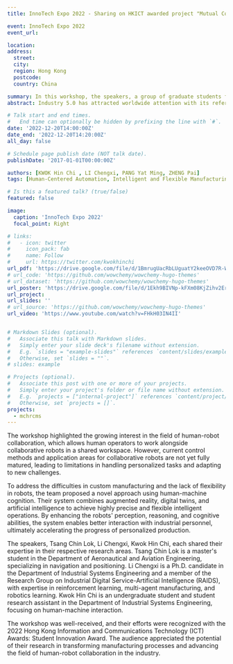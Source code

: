 ```yaml
---
title: InnoTech Expo 2022 - Sharing on HKICT awarded project "Mutual Cognitive Human-Robot Collaborative Manufacturing System"

event: InnoTech Expo 2022
event_url: 

location: 
address:
  street: 
  city: 
  region: Hong Kong
  postcode: 
  country: China

summary: In this workshop, the speakers, a group of graduate students from Hong Kong Polytechnic University, presented their innovative research on a Mutual Cognitive Human-Robot Collaborative Manufacturing System. This system explores the concept of Industrial 5.0, focusing on human-robot collaborative work environments to improve manufacturing and assembly tasks in smart factories.
abstract: Industry 5.0 has attracted worldwide attention with its reference to the human-machine collaborative work model, which allows human operators and collaborative robots to perform a variety of manufacturing and assembly tasks in a shared workspace, and is widely used in the smart factory. However, the control methods and application areas of collaborative robots are still immature, and the robots lack the ability to adapt to new tasks in response to personalized tasks. In order to solve the difficulties of customized production and the lack of robot flexibility, a team of students from Polytechnic University proposes a human-machine cognitive robotic collaborative manufacturing system to improve the efficiency of the collaboration between the two parties. The system combines artificial intelligence with augmented reality and digital augmentation technologies to achieve highly detailed and flexible intelligent operations. The system enables robots to significantly improve their perception, reasoning, and cognitive abilities, so that they can better interact with industrial personnel and accelerate the progress of personalized production.

# Talk start and end times.
#   End time can optionally be hidden by prefixing the line with `#`.
date: '2022-12-20T14:00:00Z'
date_end: '2022-12-20T14:20:00Z'
all_day: false

# Schedule page publish date (NOT talk date).
publishDate: '2017-01-01T00:00:00Z'

authors: [KWOK Hin Chi , LI Chengxi, PANG Yat Ming, ZHENG Pai]
tags: [Human-Centered Automation, Intelligent and Flexible Manufacturing, Learning and Adaptive Systems]

# Is this a featured talk? (true/false)
featured: false

image:
  caption: 'InnoTech Expo 2022'
  focal_point: Right

# links:
#   - icon: twitter
#     icon_pack: fab
#     name: Follow
#     url: https://twitter.com/kwokhinchi
url_pdf: 'https://drive.google.com/file/d/1BmrugUacRbLUguatY2keeOVD7R-WDpI9/view?usp=sharing'
# url_code: 'https://github.com/wowchemy/wowchemy-hugo-themes'
# url_dataset: 'https://github.com/wowchemy/wowchemy-hugo-themes'
url_poster: 'https://drive.google.com/file/d/1Ekh9BIVNp-kFXm08KjZihv2Er1D4_Hl1/view?usp=sharing'
url_project: 
url_slides: ''
# url_source: 'https://github.com/wowchemy/wowchemy-hugo-themes'
url_video: 'https://www.youtube.com/watch?v=FHkH03IN4II'


# Markdown Slides (optional).
#   Associate this talk with Markdown slides.
#   Simply enter your slide deck's filename without extension.
#   E.g. `slides = "example-slides"` references `content/slides/example-slides.md`.
#   Otherwise, set `slides = ""`.
# slides: example

# Projects (optional).
#   Associate this post with one or more of your projects.
#   Simply enter your project's folder or file name without extension.
#   E.g. `projects = ["internal-project"]` references `content/project/deep-learning/index.md`.
#   Otherwise, set `projects = []`.
projects:
  - mchrcms
---
```



The workshop highlighted the growing interest in the field of human-robot collaboration, which allows human operators to work alongside collaborative robots in a shared workspace. However, current control methods and application areas for collaborative robots are not yet fully matured, leading to limitations in handling personalized tasks and adapting to new challenges.

To address the difficulties in custom manufacturing and the lack of flexibility in robots, the team proposed a novel approach using human-machine cognition. Their system combines augmented reality, digital twins, and artificial intelligence to achieve highly precise and flexible intelligent operations. By enhancing the robots' perception, reasoning, and cognitive abilities, the system enables better interaction with industrial personnel, ultimately accelerating the progress of personalized production.

The speakers, Tsang Chin Lok, Li Chengxi, Kwok Hin Chi, each shared their expertise in their respective research areas. Tsang Chin Lok is a master's student in the Department of Aeronautical and Aviation Engineering, specializing in navigation and positioning. Li Chengxi is a Ph.D. candidate in the Department of Industrial Systems Engineering and a member of the Research Group on Industrial Digital Service-Artificial Intelligence (RAIDS), with expertise in reinforcement learning, multi-agent manufacturing, and robotics learning. Kwok Hin Chi is an undergraduate student and student research assistant in the Department of Industrial Systems Engineering, focusing on human-machine interaction.

The workshop was well-received, and their efforts were recognized with the 2022 Hong Kong Information and Communications Technology (ICT) Awards: Student Innovation Award. The audience appreciated the potential of their research in transforming manufacturing processes and advancing the field of human-robot collaboration in the industry.
